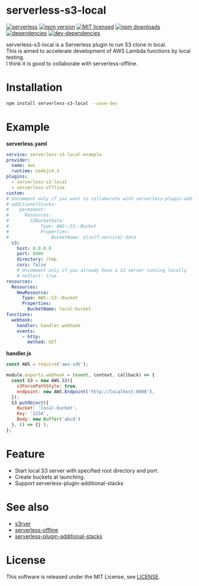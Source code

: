 serverless-s3-local
===============

[![serverless](http://public.serverless.com/badges/v3.svg)](http://www.serverless.com)
[![npm version](https://badge.fury.io/js/serverless-s3-local.svg)](https://badge.fury.io/js/serverless-s3-local)
[![MIT licensed](https://img.shields.io/badge/license-MIT-blue.svg)](https://raw.githubusercontent.com/amplify-education/serverless-domain-manager/master/LICENSE)
[![npm downloads](https://img.shields.io/npm/dt/serverless-s3-local.svg?style=flat)](https://www.npmjs.com/package/serverless-s3-local)
[![dependencies](https://david-dm.org/ar90n/serverless-s3-local/status.svg)](https://david-dm.org/ar90n/serverless-s3-local)
[![dev-dependencies](https://david-dm.org/ar90n/serverless-s3-local/dev-status.svg)](https://david-dm.org/ar90n/serverless-s3-local?type=dev)

serverless-s3-local is a Serverless plugin to run S3 clone in local.  
This is aimed to accelerate development of AWS Lambda functions by local testing.  
I think it is good to collaborate with serverless-offline.  

Installation
===============

```bash
npm install serverless-s3-local --save-dev
```

Example
===============

**serverless.yaml**
```yaml
service: serverless-s3-local-example
provider:
  name: aws
  runtime: nodejs4.3
plugins:
  - serverless-s3-local
  - serverless-offline
custom:
# Uncomment only if you want to collaborate with serverless-plugin-additional-stacks
# additionalStacks:
#    permanent:
#      Resources:
#        S3BucketData:
#            Type: AWS::S3::Bucket
#            Properties:
#                BucketName: ${self:service}-data
  s3:
    host: 0.0.0.0
    port: 8000
    directory: /tmp
    cors: false
    # Uncomment only if you already have a S3 server running locally
    # noStart: true
resources:
  Resources:
    NewResource:
      Type: AWS::S3::Bucket
      Properties:
        BucketName: local-bucket
functions:
  webhook:
    handler: handler.webhook
    events:
      - http:
        method: GET
```

**handler.js**
```js
const AWS = require('aws-sdk');

module.exports.webhook = (event, context, callback) => {
  const S3 = new AWS.S3({
    s3ForcePathStyle: true,
    endpoint: new AWS.Endpoint('http://localhost:8000'),
  });
  S3.putObject({
    Bucket: 'local-bucket',
    Key: '1234',
    Body: new Buffer('abcd')
  }, () => {} );
};
```

Feature
===============
* Start local S3 server with specified root directory and port.
* Create buckets at launching.
* Support serverless-plugin-additional-stacks

See also
===============
* [s3rver](https://github.com/jamhall/s3rver)
* [serverless-offline](https://github.com/dherault/serverless-offline)
* [serverless-plugin-additional-stacks](https://github.com/SC5/serverless-plugin-additional-stacks)

License
===============
This software is released under the MIT License, see [LICENSE](LICENSE).
